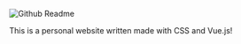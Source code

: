 ![Github Readme](http://felixmorau.se/images/readmegithub.png)

This is a personal website written made with CSS and Vue.js!
